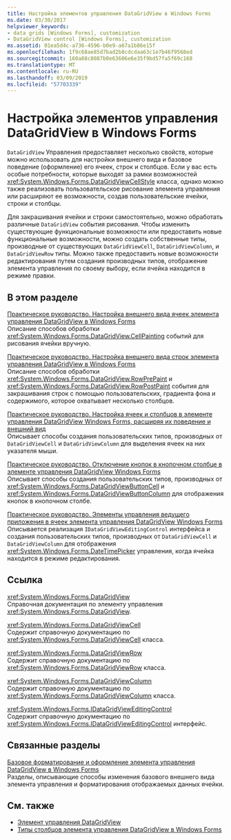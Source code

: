 ```yaml
---
title: Настройка элементов управления DataGridView в Windows Forms
ms.date: 03/30/2017
helpviewer_keywords:
- data grids [Windows Forms], customization
- DataGridView control [Windows Forms], customization
ms.assetid: 01ea5d4c-a736-4596-b0e9-a67a1b86e15f
ms.openlocfilehash: 1f9c68ae85d7bad2b8cdcdaa63c1e7b46f9568ed
ms.sourcegitcommit: 160a88c8087b0e63606e6e35f9bd57fa5f69c168
ms.translationtype: MT
ms.contentlocale: ru-RU
ms.lasthandoff: 03/09/2019
ms.locfileid: "57703339"
---
```

# <a name="customizing-the-windows-forms-datagridview-control"></a>Настройка элементов управления DataGridView в Windows Forms
`DataGridView` Управления предоставляет несколько свойств, которые можно использовать для настройки внешнего вида и базовое поведение (оформление) его ячеек, строк и столбцов. Если у вас есть особые потребности, которые выходят за рамки возможностей <xref:System.Windows.Forms.DataGridViewCellStyle> класса, однако можно также реализовать пользовательское рисование элемента управления или расширяют ее возможности, создав пользовательские ячейки, строки и столбцы.  
  
 Для закрашивания ячейки и строки самостоятельно, можно обработать различные `DataGridView` события рисования. Чтобы изменить существующие функциональные возможности или предоставить новые функциональные возможности, можно создать собственные типы, производные от существующих `DataGridViewCell`, `DataGridViewColumn`, и `DataGridViewRow` типы. Можно также предоставить новые возможности редактирования путем создания производных типов, отображение элемента управления по своему выбору, если ячейка находится в режиме правки.  
  
## <a name="in-this-section"></a>В этом разделе  
 [Практическое руководство. Настройка внешнего вида ячеек элемента управления DataGridView в Windows Forms](customize-the-appearance-of-cells-in-the-datagrid.md)  
 Описание способов обработки <xref:System.Windows.Forms.DataGridView.CellPainting> событий для рисования ячейки вручную.  
  
 [Практическое руководство. Настройка внешнего вида строк элемента управления DataGridView в Windows Forms](customize-the-appearance-of-rows-in-the-datagrid.md)  
 Описание способов обработки <xref:System.Windows.Forms.DataGridView.RowPrePaint> и <xref:System.Windows.Forms.DataGridView.RowPostPaint> события для закрашивания строк с помощью пользовательских, градиента фона и содержимого, которое охватывает несколько столбцов.  
  
 [Практическое руководство. Настройка ячеек и столбцов в элементе управления DataGridView Windows Forms, расширяя их поведение и внешний вид](customize-cells-and-columns-in-the-datagrid-by-extending-behavior.md)  
 Описывает способы создания пользовательских типов, производных от `DataGridViewCell` и `DataGridViewColumn` для выделения ячеек на них указателя мыши.  
  
 [Практическое руководство. Отключение кнопок в кнопочном столбце в элементе управления DataGridView Windows Forms](disable-buttons-in-a-button-column-in-the-datagrid.md)  
 Описывает способы создания пользовательских типов, производных от <xref:System.Windows.Forms.DataGridViewButtonCell> и <xref:System.Windows.Forms.DataGridViewButtonColumn> для отображения кнопок в кнопочном столбе.  
  
 [Практическое руководство. Элементы управления ведущего приложения в ячеек элемента управления DataGridView Windows Forms](how-to-host-controls-in-windows-forms-datagridview-cells.md)  
 Описывается реализация `IDataGridViewEditingControl` интерфейса и создания пользовательских типов, производных от `DataGridViewCell` и `DataGridViewColumn` для отображения <xref:System.Windows.Forms.DateTimePicker> управления, когда ячейка находится в режиме редактирования.  
  
## <a name="reference"></a>Ссылка  
 <xref:System.Windows.Forms.DataGridView>  
 Справочная документация по элементу управления <xref:System.Windows.Forms.DataGridView>.  
  
 <xref:System.Windows.Forms.DataGridViewCell>  
 Содержит справочную документацию по <xref:System.Windows.Forms.DataGridViewCell> класса.  
  
 <xref:System.Windows.Forms.DataGridViewRow>  
 Содержит справочную документацию по <xref:System.Windows.Forms.DataGridViewRow> класса.  
  
 <xref:System.Windows.Forms.DataGridViewColumn>  
 Содержит справочную документацию по <xref:System.Windows.Forms.DataGridViewColumn> класса.  
  
 <xref:System.Windows.Forms.IDataGridViewEditingControl>  
 Содержит справочную документацию по <xref:System.Windows.Forms.IDataGridViewEditingControl> интерфейс.  
  
## <a name="related-sections"></a>Связанные разделы  
 [Базовое форматирование и оформление элемента управления DataGridView в Windows Forms](basic-formatting-and-styling-in-the-windows-forms-datagridview-control.md)  
 Разделы, описывающие способы изменения базового внешнего вида элемента управления и форматирования отображаемых данных ячейки.  
  
## <a name="see-also"></a>См. также
- [Элемент управления DataGridView](datagridview-control-windows-forms.md)
- [Типы столбцов элемента управления DataGridView в Windows Forms](column-types-in-the-windows-forms-datagridview-control.md)

